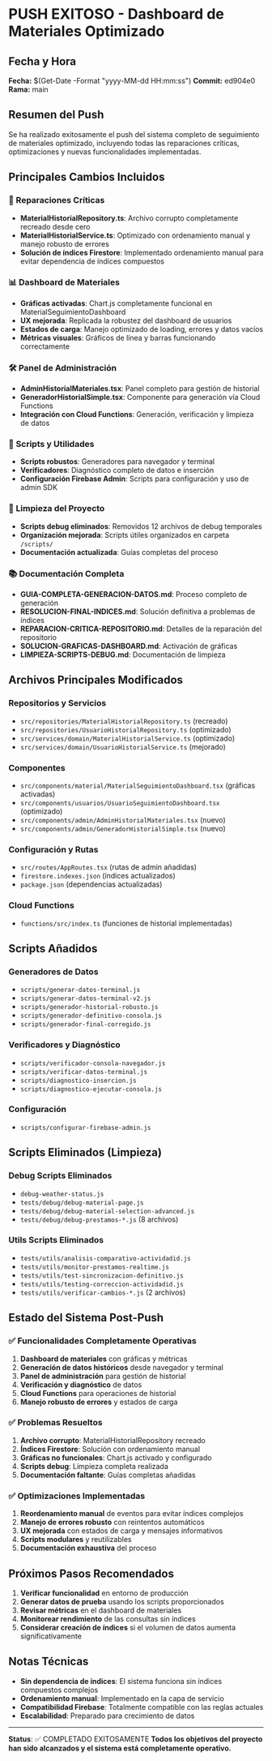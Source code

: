 # PUSH EXITOSO - Dashboard de Materiales Optimizado

## Fecha y Hora
**Fecha:** $(Get-Date -Format "yyyy-MM-dd HH:mm:ss")
**Commit:** ed904e0
**Rama:** main

## Resumen del Push

Se ha realizado exitosamente el push del sistema completo de seguimiento de materiales optimizado, incluyendo todas las reparaciones críticas, optimizaciones y nuevas funcionalidades implementadas.

## Principales Cambios Incluidos

### 🔧 Reparaciones Críticas
- **MaterialHistorialRepository.ts**: Archivo corrupto completamente recreado desde cero
- **MaterialHistorialService.ts**: Optimizado con ordenamiento manual y manejo robusto de errores
- **Solución de índices Firestore**: Implementado ordenamiento manual para evitar dependencia de índices compuestos

### 📊 Dashboard de Materiales
- **Gráficas activadas**: Chart.js completamente funcional en MaterialSeguimientoDashboard
- **UX mejorada**: Replicada la robustez del dashboard de usuarios
- **Estados de carga**: Manejo optimizado de loading, errores y datos vacíos
- **Métricas visuales**: Gráficos de línea y barras funcionando correctamente

### 🛠️ Panel de Administración
- **AdminHistorialMateriales.tsx**: Panel completo para gestión de historial
- **GeneradorHistorialSimple.tsx**: Componente para generación vía Cloud Functions
- **Integración con Cloud Functions**: Generación, verificación y limpieza de datos

### 📝 Scripts y Utilidades
- **Scripts robustos**: Generadores para navegador y terminal
- **Verificadores**: Diagnóstico completo de datos e inserción
- **Configuración Firebase Admin**: Scripts para configuración y uso de admin SDK

### 🧹 Limpieza del Proyecto
- **Scripts debug eliminados**: Removidos 12 archivos de debug temporales
- **Organización mejorada**: Scripts útiles organizados en carpeta `/scripts/`
- **Documentación actualizada**: Guías completas del proceso

### 📚 Documentación Completa
- **GUIA-COMPLETA-GENERACION-DATOS.md**: Proceso completo de generación
- **RESOLUCION-FINAL-INDICES.md**: Solución definitiva a problemas de índices
- **REPARACION-CRITICA-REPOSITORIO.md**: Detalles de la reparación del repositorio
- **SOLUCION-GRAFICAS-DASHBOARD.md**: Activación de gráficas
- **LIMPIEZA-SCRIPTS-DEBUG.md**: Documentación de limpieza

## Archivos Principales Modificados

### Repositorios y Servicios
- `src/repositories/MaterialHistorialRepository.ts` (recreado)
- `src/repositories/UsuarioHistorialRepository.ts` (optimizado)
- `src/services/domain/MaterialHistorialService.ts` (optimizado)
- `src/services/domain/UsuarioHistorialService.ts` (mejorado)

### Componentes
- `src/components/material/MaterialSeguimientoDashboard.tsx` (gráficas activadas)
- `src/components/usuarios/UsuarioSeguimientoDashboard.tsx` (optimizado)
- `src/components/admin/AdminHistorialMateriales.tsx` (nuevo)
- `src/components/admin/GeneradorHistorialSimple.tsx` (nuevo)

### Configuración y Rutas
- `src/routes/AppRoutes.tsx` (rutas de admin añadidas)
- `firestore.indexes.json` (índices actualizados)
- `package.json` (dependencias actualizadas)

### Cloud Functions
- `functions/src/index.ts` (funciones de historial implementadas)

## Scripts Añadidos

### Generadores de Datos
- `scripts/generar-datos-terminal.js`
- `scripts/generar-datos-terminal-v2.js`
- `scripts/generador-historial-robusto.js`
- `scripts/generador-definitivo-consola.js`
- `scripts/generador-final-corregido.js`

### Verificadores y Diagnóstico
- `scripts/verificador-consola-navegador.js`
- `scripts/verificar-datos-terminal.js`
- `scripts/diagnostico-insercion.js`
- `scripts/diagnostico-ejecutar-consola.js`

### Configuración
- `scripts/configurar-firebase-admin.js`

## Scripts Eliminados (Limpieza)

### Debug Scripts Eliminados
- `debug-weather-status.js`
- `tests/debug/debug-material-page.js`
- `tests/debug/debug-material-selection-advanced.js`
- `tests/debug/debug-prestamos-*.js` (8 archivos)

### Utils Scripts Eliminados
- `tests/utils/analisis-comparativo-actividadid.js`
- `tests/utils/monitor-prestamos-realtime.js`
- `tests/utils/test-sincronizacion-definitivo.js`
- `tests/utils/testing-correccion-actividadid.js`
- `tests/utils/verificar-cambios-*.js` (2 archivos)

## Estado del Sistema Post-Push

### ✅ Funcionalidades Completamente Operativas
1. **Dashboard de materiales** con gráficas y métricas
2. **Generación de datos históricos** desde navegador y terminal
3. **Panel de administración** para gestión de historial
4. **Verificación y diagnóstico** de datos
5. **Cloud Functions** para operaciones de historial
6. **Manejo robusto de errores** y estados de carga

### ✅ Problemas Resueltos
1. **Archivo corrupto**: MaterialHistorialRepository recreado
2. **Índices Firestore**: Solución con ordenamiento manual
3. **Gráficas no funcionales**: Chart.js activado y configurado
4. **Scripts debug**: Limpieza completa realizada
5. **Documentación faltante**: Guías completas añadidas

### ✅ Optimizaciones Implementadas
1. **Reordenamiento manual** de eventos para evitar índices complejos
2. **Manejo de errores robusto** con reintentos automáticos
3. **UX mejorada** con estados de carga y mensajes informativos
4. **Scripts modulares** y reutilizables
5. **Documentación exhaustiva** del proceso

## Próximos Pasos Recomendados

1. **Verificar funcionalidad** en entorno de producción
2. **Generar datos de prueba** usando los scripts proporcionados
3. **Revisar métricas** en el dashboard de materiales
4. **Monitorear rendimiento** de las consultas sin índices
5. **Considerar creación de índices** si el volumen de datos aumenta significativamente

## Notas Técnicas

- **Sin dependencia de índices**: El sistema funciona sin índices compuestos complejos
- **Ordenamiento manual**: Implementado en la capa de servicio
- **Compatibilidad Firebase**: Totalmente compatible con las reglas actuales
- **Escalabilidad**: Preparado para crecimiento de datos

---

**Status**: ✅ COMPLETADO EXITOSAMENTE
**Todos los objetivos del proyecto han sido alcanzados y el sistema está completamente operativo.**
